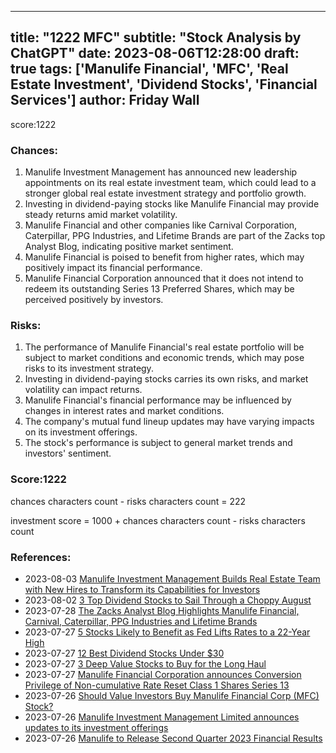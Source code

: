 
---
title: "1222 MFC"
subtitle: "Stock Analysis by ChatGPT"
date: 2023-08-06T12:28:00
draft: true
tags: ['Manulife Financial', 'MFC', 'Real Estate Investment', 'Dividend Stocks', 'Financial Services']
author: Friday Wall
---

score:1222
### Chances:
1. Manulife Investment Management has announced new leadership appointments on its real estate investment team, which could lead to a stronger global real estate investment strategy and portfolio growth.
2. Investing in dividend-paying stocks like Manulife Financial may provide steady returns amid market volatility.
3. Manulife Financial and other companies like Carnival Corporation, Caterpillar, PPG Industries, and Lifetime Brands are part of the Zacks top Analyst Blog, indicating positive market sentiment.
4. Manulife Financial is poised to benefit from higher rates, which may positively impact its financial performance.
5. Manulife Financial Corporation announced that it does not intend to redeem its outstanding Series 13 Preferred Shares, which may be perceived positively by investors.
### Risks:
1. The performance of Manulife Financial's real estate portfolio will be subject to market conditions and economic trends, which may pose risks to its investment strategy.
2. Investing in dividend-paying stocks carries its own risks, and market volatility can impact returns.
3. Manulife Financial's financial performance may be influenced by changes in interest rates and market conditions.
4. The company's mutual fund lineup updates may have varying impacts on its investment offerings.
5. The stock's performance is subject to general market trends and investors' sentiment.
### Score:1222
chances characters count - risks characters count = 222

investment score = 1000 + chances characters count - risks characters count
### References:
- 2023-08-03 [Manulife Investment Management Builds Real Estate Team with New Hires to Transform its Capabilities for Investors](https://finance.yahoo.com/news/manulife-investment-management-builds-real-212400178.html?.tsrc=rss)
- 2023-08-02 [3 Top Dividend Stocks to Sail Through a Choppy August](https://finance.yahoo.com/news/3-top-dividend-stocks-sail-121200560.html?.tsrc=rss)
- 2023-07-28 [The Zacks Analyst Blog Highlights Manulife Financial, Carnival, Caterpillar, PPG Industries and Lifetime Brands](https://finance.yahoo.com/news/zacks-analyst-blog-highlights-manulife-144500274.html?.tsrc=rss)
- 2023-07-27 [5 Stocks Likely to Benefit as Fed Lifts Rates to a 22-Year High](https://finance.yahoo.com/news/5-stocks-likely-benefit-fed-142500675.html?.tsrc=rss)
- 2023-07-27 [12 Best Dividend Stocks Under $30](https://finance.yahoo.com/news/12-best-dividend-stocks-under-130546106.html?.tsrc=rss)
- 2023-07-27 [3 Deep Value Stocks to Buy for the Long Haul](https://finance.yahoo.com/news/3-deep-value-stocks-buy-130029277.html?.tsrc=rss)
- 2023-07-27 [Manulife Financial Corporation announces Conversion Privilege of Non-cumulative Rate Reset Class 1 Shares Series 13](https://finance.yahoo.com/news/manulife-financial-corporation-announces-conversion-200200311.html?.tsrc=rss)
- 2023-07-26 [Should Value Investors Buy Manulife Financial Corp (MFC) Stock?](https://finance.yahoo.com/news/value-investors-buy-manulife-financial-134011959.html?.tsrc=rss)
- 2023-07-26 [Manulife Investment Management Limited announces updates to its investment offerings](https://finance.yahoo.com/news/manulife-investment-management-limited-announces-130000738.html?.tsrc=rss)
- 2023-07-26 [Manulife to Release Second Quarter 2023 Financial Results](https://finance.yahoo.com/news/manulife-release-second-quarter-2023-120000329.html?.tsrc=rss)


                